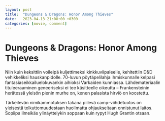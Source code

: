 ```yaml
---
layout: post
title:  "Dungeons & Dragons: Honor Among Thieves"
date:   2023-04-13 21:08:00 +0300
categories: [movie, comment]
---
```


# Dungeons & Dragons: Honor Among Thieves

Niin kuin keksittiin voileipä kuljettimeksi kinkkuviipaleelle, kehitettiin D&D vehikkeliksi hauskanpidolle. 70-luvun pöytäpelilahja ihmiskunnalle kelpasi fantasiaseikkailuelokuvankin aihioksi Varkaiden kunniassa. Lähdemateriaalin tituleeraaminen geneeriseksi ei tee käsitteelle oikeutta – Frankensteinin herätessä yleisön pienin murhe on, kenen palasista hirviö on koostettu.

Tärkeilevän nimikammotuksen takana piilevä camp-viihdetuotos on yleisestä tolkuttomuudestaan huolimatta ohjaukseltaan onnistunut laitos. Sopiipa ilmeikäs ylinäyttelykin soppaan kuin rypyt Hugh Grantin otsaan.

[//]: # "https://www.imdb.com/title/tt2906216/"
